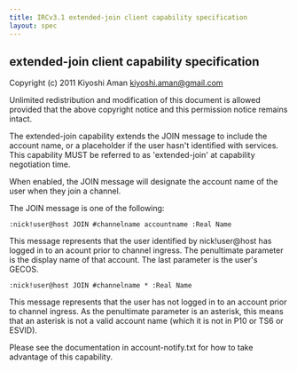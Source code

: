 ```yaml
---
title: IRCv3.1 extended-join client capability specification
layout: spec
---
```

extended-join client capability specification
---------------------------------------------

Copyright (c) 2011 Kiyoshi Aman <kiyoshi.aman@gmail.com>

Unlimited redistribution and modification of this document is allowed
provided that the above copyright notice and this permission notice
remains intact.

The extended-join capability extends the JOIN message to include the
account name, or a placeholder if the user hasn't identified with
services. This capability MUST be referred to as 'extended-join' at
capability negotiation time.

When enabled, the JOIN message will designate the account name of the
user when they join a channel.

The JOIN message is one of the following:

    :nick!user@host JOIN #channelname accountname :Real Name

This message represents that the user identified by nick!user@host has
logged in to an acount prior to channel ingress. The penultimate
parameter is the display name of that account. The last parameter is
the user's GECOS.

    :nick!user@host JOIN #channelname * :Real Name

This message represents that the user has not logged in to an account
prior to channel ingress. As the penultimate parameter is an asterisk,
this means that an asterisk is not a valid account name (which it is
not in P10 or TS6 or ESVID).

Please see the documentation in account-notify.txt for how to take
advantage of this capability.

